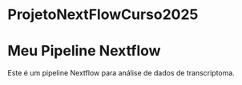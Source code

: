 # ProjetoNextFlowCurso2025

# Meu Pipeline Nextflow

Este é um pipeline Nextflow para análise de dados de transcriptoma.
